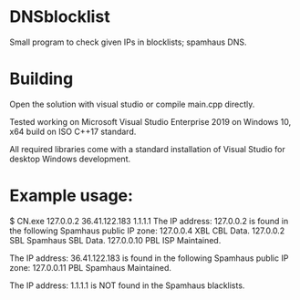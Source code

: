 # DNSblocklist
Small program to check given IPs in blocklists; spamhaus DNS.

# Building
Open the solution with visual studio or compile main.cpp directly. 

Tested working on Microsoft Visual Studio Enterprise 2019 on Windows 10, 
x64 build on ISO C++17 standard.

All required libraries come with a standard installation of Visual Studio for
desktop Windows development.

# Example usage:
$ CN.exe 127.0.0.2 36.41.122.183 1.1.1.1
The IP address: 127.0.0.2 is found in the following Spamhaus public IP zone:
127.0.0.4 XBL   CBL Data.
127.0.0.2 SBL   Spamhaus SBL Data.
127.0.0.10 PBL  ISP Maintained.

The IP address: 36.41.122.183 is found in the following Spamhaus public IP zone:
127.0.0.11 PBL  Spamhaus Maintained.

The IP address: 1.1.1.1 is NOT found in the Spamhaus blacklists.
